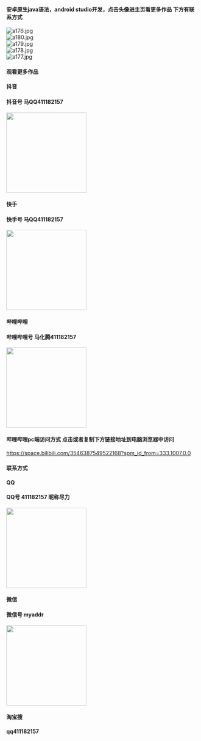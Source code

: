 #### 安卓原生java语法，android studio开发，点击头像进主页看更多作品 下方有联系方式

 <img src='https://img.alicdn.com/imgextra/i2/1658540494/O1CN01BaYaii1FWIbov9hNf_!!1658540494.jpg' alt='a176.jpg' /></br> 
 <img src='https://img.alicdn.com/imgextra/i1/1658540494/O1CN01qtsvVS1FWIbjSMp5Y_!!1658540494.jpg' alt='a180.jpg' /></br> 
 <img src='https://img.alicdn.com/imgextra/i1/1658540494/O1CN01kpZL6l1FWIbswZjBs_!!1658540494.jpg' alt='a179.jpg' /></br> 
 <img src='https://img.alicdn.com/imgextra/i1/1658540494/O1CN01QGnyNr1FWIbquYgAZ_!!1658540494.jpg' alt='a178.jpg' /></br> 
 <img src='https://img.alicdn.com/imgextra/i4/1658540494/O1CN01wINYjp1FWIbt4Zr4c_!!1658540494.jpg' alt='a177.jpg' /></br>

#### 观看更多作品

#### 抖音
#### 抖音号  马QQ411182157
<img src="https://gitee.com/QQ411182157/mingpian/raw/master/douyin.png" width="210px">

#### 快手
#### 快手号  马QQ411182157

<img src="https://gitee.com/QQ411182157/mingpian/raw/master/kuaishou.jpg" width="210px">

#### 哔哩哔哩
#### 哔哩哔哩号  马化腾411182157

<img src="https://gitee.com/QQ411182157/mingpian/raw/master/bili.png" width="210px">

#### 哔哩哔哩pc端访问方式 点击或者复制下方链接地址到电脑浏览器中访问

https://space.bilibili.com/3546387549522168?spm_id_from=333.1007.0.0


#### 联系方式
#### QQ
#### QQ号 411182157 昵称尽力

<img src="https://gitee.com/QQ411182157/mingpian/raw/master/qq.jpg" width="210px">

#### 微信
#### 微信号 myaddr

<img src="https://gitee.com/QQ411182157/mingpian/raw/master/weixin.png" width="210px">

#### 淘宝搜
#### qq411182157
